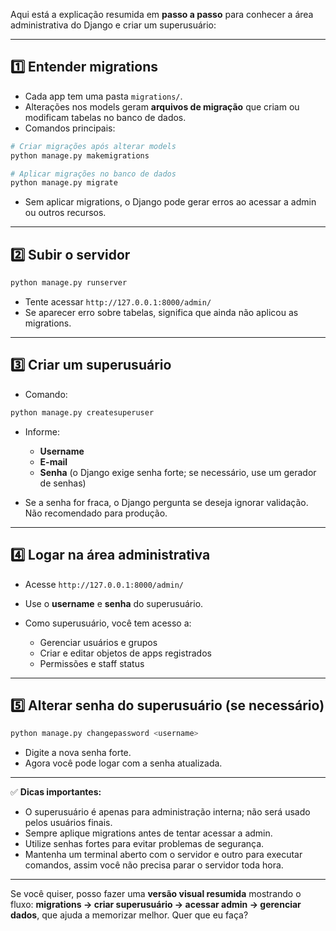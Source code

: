Aqui está a explicação resumida em **passo a passo** para conhecer a área administrativa do Django e criar um superusuário:

---

## 1️⃣ Entender migrations

* Cada app tem uma pasta `migrations/`.
* Alterações nos models geram **arquivos de migração** que criam ou modificam tabelas no banco de dados.
* Comandos principais:

```bash
# Criar migrações após alterar models
python manage.py makemigrations  

# Aplicar migrações no banco de dados
python manage.py migrate
```

* Sem aplicar migrations, o Django pode gerar erros ao acessar a admin ou outros recursos.

---

## 2️⃣ Subir o servidor

```bash
python manage.py runserver
```

* Tente acessar `http://127.0.0.1:8000/admin/`
* Se aparecer erro sobre tabelas, significa que ainda não aplicou as migrations.

---

## 3️⃣ Criar um superusuário

* Comando:

```bash
python manage.py createsuperuser
```

* Informe:

  * **Username**
  * **E-mail**
  * **Senha** (o Django exige senha forte; se necessário, use um gerador de senhas)

* Se a senha for fraca, o Django pergunta se deseja ignorar validação. Não recomendado para produção.

---

## 4️⃣ Logar na área administrativa

* Acesse `http://127.0.0.1:8000/admin/`
* Use o **username** e **senha** do superusuário.
* Como superusuário, você tem acesso a:

  * Gerenciar usuários e grupos
  * Criar e editar objetos de apps registrados
  * Permissões e staff status

---

## 5️⃣ Alterar senha do superusuário (se necessário)

```bash
python manage.py changepassword <username>
```

* Digite a nova senha forte.
* Agora você pode logar com a senha atualizada.

---

✅ **Dicas importantes:**

* O superusuário é apenas para administração interna; não será usado pelos usuários finais.
* Sempre aplique migrations antes de tentar acessar a admin.
* Utilize senhas fortes para evitar problemas de segurança.
* Mantenha um terminal aberto com o servidor e outro para executar comandos, assim você não precisa parar o servidor toda hora.

---

Se você quiser, posso fazer uma **versão visual resumida** mostrando o fluxo: **migrations → criar superusuário → acessar admin → gerenciar dados**, que ajuda a memorizar melhor. Quer que eu faça?
